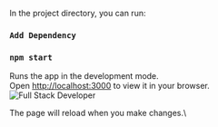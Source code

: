 
In the project directory, you can run:
### `Add Dependency`
### `npm start`
Runs the app in the development mode.\
Open [http://localhost:3000](http://localhost:3000) to view it in your browser.
![Full Stack Developer](https://i.pinimg.com/originals/73/f8/26/73f8265a0737dbbdbed82f43bc4c9286.png)


The page will reload when you make changes.\

